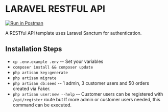 # LARAVEL RESTFUL API
[![Run in Postman](https://run.pstmn.io/button.svg)](https://app.getpostman.com/run-collection/5524479-ee77a50d-1000-4de7-8e0e-cadb929c5d13?action=collection%2Ffork&collection-url=entityId%3D5524479-ee77a50d-1000-4de7-8e0e-cadb929c5d13%26entityType%3Dcollection%26workspaceId%3D33306f35-6ab0-45f1-ac64-0abf353b6b5a)

A RESTful API template uses Laravel Sanctum for authentication. 

## Installation Steps
- `cp .env.example .env`
-- Set your variables
- `composer install && composer update`
- `php artisan key:generate`
- `php artisan migrate`
- `php artisan db:seed`
-- 1 admin, 3 customer users and 50 orders created via Faker.
- `php artisan user:new --help`
-- Customer users can be registered with `/api/register` route but If more admin or customer users needed, this command can be executed.
